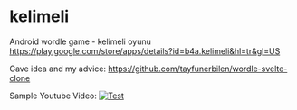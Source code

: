 # kelimeli
Android wordle game - kelimeli oyunu
https://play.google.com/store/apps/details?id=b4a.kelimeli&hl=tr&gl=US

Gave idea and my advice:
https://github.com/tayfunerbilen/wordle-svelte-clone
 
Sample Youtube Video: 
[![Test](https://img.youtube.com/vi/pCcOPWuWxZ4/0.jpg)](https://youtu.be/pCcOPWuWxZ4)
